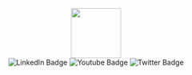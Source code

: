 
<!--
**ESenaya/ESenaya** is a ✨ _special_ ✨ repository because its `README.md` (this file) appears on your GitHub profile.

Here are some ideas to get you started:

- ### Hi there 👋

- 🔭 I’m currently working on ...
- 🌱 I’m currently learning ...
- 👯 I’m looking to collaborate on ...
- 🤔 I’m looking for help with ...
- 💬 Ask me about ...
- 📫 How to reach me: ...
- 😄 Pronouns: ...
- ⚡ Fun fact: ...
- https://media.giphy.com/media/M9gbBd9nbDrOTu1Mqx/giphy.gif
- https://media.giphy.com/media/cJSBvqGNnXMtKFVLhR/giphy.gif
-->

<div id="header" align="center">
  <img src="https://media.giphy.com/media/cJSBvqGNnXMtKFVLhR/giphy.gif" width="100"/>

  <div id="badges">
    <img src="https://img.shields.io/badge/LinkedIn-blue?style=for-the-badge&logo=linkedin&logoColor=white" alt="LinkedIn Badge"/>
    <img src="https://img.shields.io/badge/YouTube-red?style=for-the-badge&logo=youtube&logoColor=white" alt="Youtube Badge"/>
    <img src="https://img.shields.io/badge/Twitter-blue?style=for-the-badge&logo=twitter&logoColor=white" alt="Twitter Badge"/>
  </div>
  
  <img src="https://komarev.com/ghpvc/?username=eESenaya&style=flat-square&color=blue" alt=""/>

</div>


